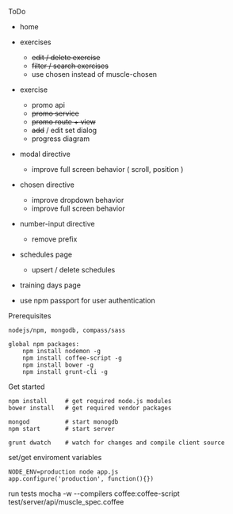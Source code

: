 ToDo

- home


- exercises
	- ~~edit / delete exercise~~
	- ~~filter / search exercises~~
	- use chosen instead of muscle-chosen


- exercise
	- promo api
	- ~~promo service~~
	- ~~promo route + view~~
	- ~~add~~ / edit set dialog
	- progress diagram


- modal directive
	- improve full screen behavior ( scroll, position )


- chosen directive
	- improve dropdown behavior
	- improve full screen behavior


- number-input directive
	- remove prefix


- schedules page
	- upsert / delete schedules


- training days page


- use npm passport for user authentication


Prerequisites

	nodejs/npm, mongodb, compass/sass

	global npm packages:
		npm install nodemon -g
		npm install coffee-script -g
		npm install bower -g
		npm install grunt-cli -g



Get started

	npm install		# get required node.js modules
	bower install	# get required vendor packages

	mongod 			# start monogdb
	npm start		# start server

	grunt dwatch 	# watch for changes and compile client source




set/get enviroment variables

	NODE_ENV=production node app.js
	app.configure('production', function(){})


run tests
	mocha -w  --compilers coffee:coffee-script test/server/api/muscle_spec.coffee


